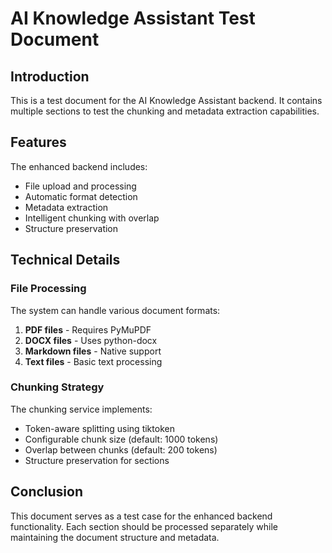 # AI Knowledge Assistant Test Document

## Introduction

This is a test document for the AI Knowledge Assistant backend. It contains multiple sections to test the chunking and metadata extraction capabilities.

## Features

The enhanced backend includes:

- File upload and processing
- Automatic format detection
- Metadata extraction
- Intelligent chunking with overlap
- Structure preservation

## Technical Details

### File Processing
The system can handle various document formats:
1. **PDF files** - Requires PyMuPDF
2. **DOCX files** - Uses python-docx
3. **Markdown files** - Native support
4. **Text files** - Basic text processing

### Chunking Strategy
The chunking service implements:
- Token-aware splitting using tiktoken
- Configurable chunk size (default: 1000 tokens)
- Overlap between chunks (default: 200 tokens)
- Structure preservation for sections

## Conclusion

This document serves as a test case for the enhanced backend functionality. Each section should be processed separately while maintaining the document structure and metadata.
